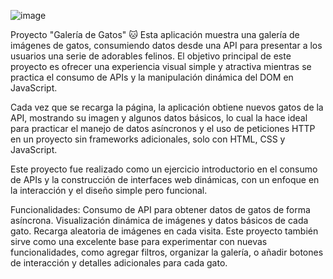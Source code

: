 
![image](https://github.com/user-attachments/assets/a4fa3e95-bb9e-4c0f-ac5a-7f34b5c9e502)


Proyecto "Galería de Gatos" 🐱
Esta aplicación muestra una galería de imágenes de gatos, consumiendo datos desde una API para presentar a los usuarios una serie de adorables felinos. El objetivo principal de este proyecto es ofrecer una experiencia visual simple y atractiva mientras se practica el consumo de APIs y la manipulación dinámica del DOM en JavaScript.

Cada vez que se recarga la página, la aplicación obtiene nuevos gatos de la API, mostrando su imagen y algunos datos básicos, lo cual la hace ideal para practicar el manejo de datos asíncronos y el uso de peticiones HTTP en un proyecto sin frameworks adicionales, solo con HTML, CSS y JavaScript.

Este proyecto fue realizado como un ejercicio introductorio en el consumo de APIs y la construcción de interfaces web dinámicas, con un enfoque en la interacción y el diseño simple pero funcional.

Funcionalidades:
Consumo de API para obtener datos de gatos de forma asíncrona.
Visualización dinámica de imágenes y datos básicos de cada gato.
Recarga aleatoria de imágenes en cada visita.
Este proyecto también sirve como una excelente base para experimentar con nuevas funcionalidades, como agregar filtros, organizar la galería, o añadir botones de interacción y detalles adicionales para cada gato.
